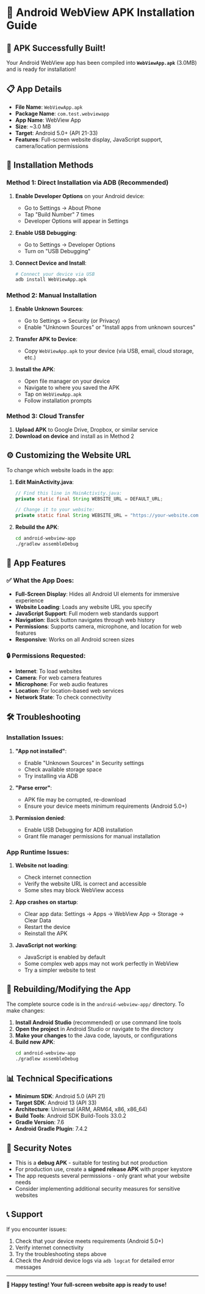 # 📱 Android WebView APK Installation Guide

## 🎉 APK Successfully Built!

Your Android WebView app has been compiled into **`WebViewApp.apk`** (3.0MB) and is ready for installation!

## 📋 App Details

- **File Name**: `WebViewApp.apk`
- **Package Name**: `com.test.webviewapp`
- **App Name**: WebView App
- **Size**: ~3.0 MB
- **Target**: Android 5.0+ (API 21-33)
- **Features**: Full-screen website display, JavaScript support, camera/location permissions

## 🔧 Installation Methods

### Method 1: Direct Installation via ADB (Recommended)

1. **Enable Developer Options** on your Android device:
   - Go to Settings → About Phone
   - Tap "Build Number" 7 times
   - Developer Options will appear in Settings

2. **Enable USB Debugging**:
   - Go to Settings → Developer Options
   - Turn on "USB Debugging"

3. **Connect Device and Install**:
   ```bash
   # Connect your device via USB
   adb install WebViewApp.apk
   ```

### Method 2: Manual Installation

1. **Enable Unknown Sources**:
   - Go to Settings → Security (or Privacy)
   - Enable "Unknown Sources" or "Install apps from unknown sources"

2. **Transfer APK to Device**:
   - Copy `WebViewApp.apk` to your device (via USB, email, cloud storage, etc.)

3. **Install the APK**:
   - Open file manager on your device
   - Navigate to where you saved the APK
   - Tap on `WebViewApp.apk`
   - Follow installation prompts

### Method 3: Cloud Transfer

1. **Upload APK** to Google Drive, Dropbox, or similar service
2. **Download on device** and install as in Method 2

## ⚙️ Customizing the Website URL

To change which website loads in the app:

1. **Edit MainActivity.java**:
   ```java
   // Find this line in MainActivity.java:
   private static final String WEBSITE_URL = DEFAULT_URL;
   
   // Change it to your website:
   private static final String WEBSITE_URL = "https://your-website.com";
   ```

2. **Rebuild the APK**:
   ```bash
   cd android-webview-app
   ./gradlew assembleDebug
   ```

## 📱 App Features

### ✅ What the App Does:
- **Full-Screen Display**: Hides all Android UI elements for immersive experience
- **Website Loading**: Loads any website URL you specify
- **JavaScript Support**: Full modern web standards support
- **Navigation**: Back button navigates through web history
- **Permissions**: Supports camera, microphone, and location for web features
- **Responsive**: Works on all Android screen sizes

### 🔒 Permissions Requested:
- **Internet**: To load websites
- **Camera**: For web camera features
- **Microphone**: For web audio features
- **Location**: For location-based web services
- **Network State**: To check connectivity

## 🛠️ Troubleshooting

### Installation Issues:

1. **"App not installed"**:
   - Enable "Unknown Sources" in Security settings
   - Check available storage space
   - Try installing via ADB

2. **"Parse error"**:
   - APK file may be corrupted, re-download
   - Ensure your device meets minimum requirements (Android 5.0+)

3. **Permission denied**:
   - Enable USB Debugging for ADB installation
   - Grant file manager permissions for manual installation

### App Runtime Issues:

1. **Website not loading**:
   - Check internet connection
   - Verify the website URL is correct and accessible
   - Some sites may block WebView access

2. **App crashes on startup**:
   - Clear app data: Settings → Apps → WebView App → Storage → Clear Data
   - Restart the device
   - Reinstall the APK

3. **JavaScript not working**:
   - JavaScript is enabled by default
   - Some complex web apps may not work perfectly in WebView
   - Try a simpler website to test

## 🔄 Rebuilding/Modifying the App

The complete source code is in the `android-webview-app/` directory. To make changes:

1. **Install Android Studio** (recommended) or use command line tools
2. **Open the project** in Android Studio or navigate to the directory
3. **Make your changes** to the Java code, layouts, or configurations
4. **Build new APK**:
   ```bash
   cd android-webview-app
   ./gradlew assembleDebug
   ```

## 📊 Technical Specifications

- **Minimum SDK**: Android 5.0 (API 21)
- **Target SDK**: Android 13 (API 33)
- **Architecture**: Universal (ARM, ARM64, x86, x86_64)
- **Build Tools**: Android SDK Build-Tools 33.0.2
- **Gradle Version**: 7.6
- **Android Gradle Plugin**: 7.4.2

## 🔐 Security Notes

- This is a **debug APK** - suitable for testing but not production
- For production use, create a **signed release APK** with proper keystore
- The app requests several permissions - only grant what your website needs
- Consider implementing additional security measures for sensitive websites

## 📞 Support

If you encounter issues:
1. Check that your device meets requirements (Android 5.0+)
2. Verify internet connectivity
3. Try the troubleshooting steps above
4. Check the Android device logs via `adb logcat` for detailed error messages

---

**🚀 Happy testing! Your full-screen website app is ready to use!**